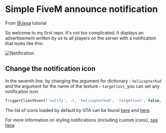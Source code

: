# Simple FiveM announce notification


From [@Jeva](https://github.com/jevajs) tutorial

So welcome to my first repo. It's not too complicated. It displays an advertisement written by us to all players on the server with a notification that looks like this: 

![Notification](https://i.imgur.com/9blj2zK.png)


## Change the notification icon

In the seventh line, by changing the argument for dictionary - ```helicopterhud``` and the argument for the name of the texture - ```targetlost```, you can set any notification icon


```lua
TriggerClientEvent('notify', -1, 'helicopterhud', 'targetlost', false, 2, '~h~Announcement', '~r~' .. param)
```


The list of icons loaded by default by GTA can be found [here](https://wiki.rage.mp/index.php?title=Notification_Pictures) and [here](https://wiki.rage.mp/index.php?title=Textures).

For more information on styling notifications (including custom icons), [see here](https://wiki.rage.mp/index.php?title=Ui::setNotificationMessage)
